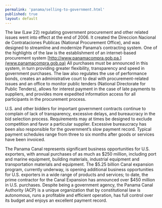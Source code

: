 ```yaml
---
permalink: 'panama/selling-to-government.html'
published: true
layout: default
---
```

The law (Law 22) regulating government procurement and other related issues went into effect at the end of 2006. It created the Direccion Nacional de Contrataciones Publicas (National Procurement Office), and was designed to streamline and modernize Panama’s contracting system. One of the highlights of the law is the establishment of an internet-based procurement system [http://www.panamacompra.gob.pa.](www.panamacompra.gob.pa) All purchases must be announced in this system, in turn providing greater flexibility, transparency and speed in government purchases. The law also regulates the use of performance bonds, creates an administrative court to deal with procurement-related issues and an office to monitor public tenders (National Directorate for Public Tenders), allows for interest payment in the case of late payments to suppliers, and provides more expedited information access for all participants in the procurement process.

U.S. and other bidders for important government contracts continue to complain of lack of transparency, excessive delays, and bureaucracy in the bid selection process. Requirements may at times be designed to exclude competition and favor a particular supplier. Excessive bureaucracy has been also responsible for the government’s slow payment record. Typical payment schedules range from three to six months after goods or services have been invoiced.

The Panama Canal represents significant business opportunities for U.S. exporters, with annual purchases of as much as $250 million, including port and marine equipment, building materials, industrial equipment and transportation materials and equipment. The $5.25 billion Canal expansion program, currently underway, is opening additional business opportunities for U.S. exporters in a wide range of products and services; to date, the prime contractor for the Canal Expansion has announced over $450 million in U.S. purchases. Despite being a government agency, the Panama Canal Authority (ACP) is a unique organization that by constitutional law is autonomous, runs a profitable and efficient operation, has full control over its budget and enjoys an excellent payment record.
